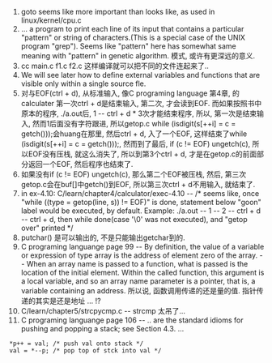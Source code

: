 1. goto seems like more important than looks like, as used in linux/kernel/cpu.c  
2. ... a program to print each line of its input that contains a particular "pattern" or string of characters.(This is a special case of the UNIX program "grep"). Seems like "pattern" here has somewhat same meaning with "pattern" in genetic algorithm. 模式, 或许有更深远的意义.  
3. cc main.c f1.c f2.c 这样编译就可以把不同的文件连起来了..
4. We will see later how to define external variables and functions that are visible only within a single source fle.  
5. 对与EOF(ctrl + d), 从标准输入, 像C programing language 第4章, 的 calculater 第一次ctrl + d是结束输入, 第二次, 才会读到EOF. 而如果按照书中原本的程序, ./a.out后, 1 -- ctrl + d * 3次才能结束程序, 所以, 第一次是结束输入, 然而1后面没有字符跟进, 所以getop.c while (isdigit(s[++i] = c = getch()));会huang在那里, 然后ctrl + d, 入了一个EOF, 这样结束了while (isdigit(s[++i] = c = getch()));, 然而到了最后, if (c != EOF) ungetch(c), 所以EOF没有压栈, 就这么消失了, 所以到第3个ctrl + d, 才是在getop.c的前面部分返回一个EOF, 然后程序也结束了.  
6. 如果没有if (c != EOF) ungetch(c), 那么第二个EOF被压栈, 然后, 第三次getop.c会在buf[]中getch()到EOF, 所以第三次ctrl + d不用输入, 就结束了.  
7. in ex-4.10: C/learn/chapter4/calculator/exec-4.10 -- /* seems like, once "while ((type = getop(line, s)) != EOF)" is done, statement  below "goon" label would be executed, by default. Example: ./a.out -- 1 -- 2 -- ctrl + d -- ctrl + d, then while done(case '\0' was not executed), and "getop over" printed */   
8. putchar() 是可以输出的, 不是只能输出getchar到的.
9. C programing languange page 99 -- By definition, the value of a variable or expression of type array is the address of element zero of the array. -- When an array name is passed to a function, what is passed is the location of the initial element. Within the called function, this argument is a local variable, and so an array name parameter is a pointer, that is, a variable containing an address. 所以说, 函数调用传递的还是量的值. 指针传递的其实是还是地址 ... !?  
9. C/learn/chapter5/strcpycmp.c -- strcmp 太吊了...
10. C programing languange page 106 -- .. are the standard idioms for pushing and popping a stack; see Section 4.3. ...
```
*p++ = val; /* push val onto stack */
val = *--p; /* pop top of stck into val */
```
